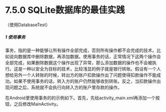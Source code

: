# 7.5.0 SQLite数据库的最佳实践

（使用DatabaseTest）

##### 1 使用事务

事务，指的是一种能够让所有操作全部完成，否则所有操作都不会完成的技术。比如说向数据库中删除数据，再添加数据。使用事务的话，正常情况下这两个操作会全部完成，如果删除数据这个操作出现了异常，那么添加数据的操作也不会被执行。这是一种以安全为目标的技术，比较浅显的例子就是银行转账。假设有一个人想给另外一个人转账的时候，转出方的账户扣款操作出了问题使得扣款操作不能成功。如果不使用事务的话，转入方的账户仍然能够收到转账。反之，当扣款操作出现问题之后，系统就不会执行向转入方的账户里存款的操作。

在Android里使用事务的的示例如下。首先，先给activity_main.xml再添加一个按钮，之后修改MainActivity。
